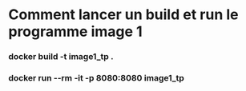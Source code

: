 # Comment lancer un build et run le programme image 1

### docker build -t image1_tp .
### docker run --rm -it -p 8080:8080 image1_tp 